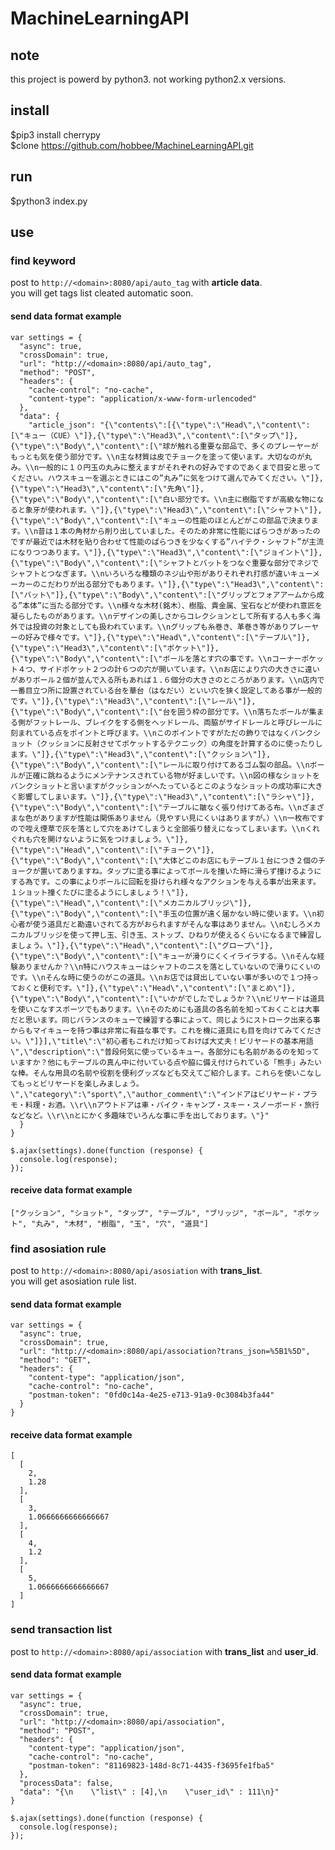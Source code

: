 # MachineLearningAPI

## note
this project is powerd by python3.
not working python2.x versions.

## install
$pip3 install cherrypy  
$clone https://github.com/hobbee/MachineLearningAPI.git

## run
$python3 index.py

## use
### find keyword
post to `http://<domain>:8080/api/auto_tag` with __article data__.  
you will get tags list cleated automatic soon.
#### send data format example
```
var settings = {  
  "async": true,
  "crossDomain": true,
  "url": "http://<domain>:8080/api/auto_tag",
  "method": "POST",
  "headers": {
    "cache-control": "no-cache",
    "content-type": "application/x-www-form-urlencoded"
  },
  "data": {
    "article_json": "{\"contents\":[{\"type\":\"Head\",\"content\":[\"キュー（CUE）\"]},{\"type\":\"Head3\",\"content\":[\"タップ\"]},{\"type\":\"Body\",\"content\":[\"球が触れる重要な部品で、多くのプレーヤーがもっとも気を使う部分です。\\n主な材質は皮でチョークを塗って使います。大切なのが丸み。\\n一般的に１０円玉の丸みに整えますがそれぞれの好みですのであくまで目安と思ってください。ハウスキューを選ぶときにはこの”丸み”に気をつけて選んでみてください。\"]},{\"type\":\"Head3\",\"content\":[\"先角\"]},{\"type\":\"Body\",\"content\":[\"白い部分です。\\n主に樹脂ですが高級な物になると象牙が使われます。\"]},{\"type\":\"Head3\",\"content\":[\"シャフト\"]},{\"type\":\"Body\",\"content\":[\"キューの性能のほとんどがこの部品で決まります。\\n昔は１本の角材から削り出していました。そのため非常に性能にばらつきがあったのですが最近では木材を貼り合わせて性能のばらつきを少なくする”ハイテク・シャフト”が主流になりつつあります。\"]},{\"type\":\"Head3\",\"content\":[\"ジョイント\"]},{\"type\":\"Body\",\"content\":[\"シャフトとバットをつなぐ重要な部分でネジでシャフトとつなぎます。\\nいろいろな種類のネジ山や形がありそれぞれ打感が違いキューメーカーのこだわりが出る部分でもあります。\"]},{\"type\":\"Head3\",\"content\":[\"バット\"]},{\"type\":\"Body\",\"content\":[\"グリップとフォアアームから成る”本体”に当たる部分です。\\n様々な木材(銘木）、樹脂、貴金属、宝石などが使われ意匠を凝らしたものがあります。\\nデザインの美しさからコレクションとして所有する人も多く海外では投資の対象としても扱われています。\\nグリップも糸巻き、革巻き等がありプレーヤーの好みで様々です。\"]},{\"type\":\"Head\",\"content\":[\"テーブル\"]},{\"type\":\"Head3\",\"content\":[\"ポケット\"]},{\"type\":\"Body\",\"content\":[\"ボールを落とす穴の事です。\\nコーナーポケット４つ、サイドポケット２つの計６つの穴が開いています。\\nお店により穴の大きさに違いがありボール２個が並んで入る所もあれば１.６個分の大きさのところがあります。\\n店内で一番目立つ所に設置されている台を華台（はなだい）といい穴を狭く設定してある事が一般的です。\"]},{\"type\":\"Head3\",\"content\":[\"レール\"]},{\"type\":\"Body\",\"content\":[\"台を囲う枠の部分です。\\n落ちたボールが集まる側がフットレール、ブレイクをする側をヘッドレール、両脇がサイドレールと呼びレールに刻まれている点をポイントと呼びます。\\nこのポイントですがただの飾りではなくバンクショット（クッションに反射させてポケットするテクニック）の角度を計算するのに使ったりします。\"]},{\"type\":\"Head3\",\"content\":[\"クッション\"]},{\"type\":\"Body\",\"content\":[\"レールに取り付けてあるゴム製の部品。\\nボールが正確に跳ねるようにメンテナンスされている物が好ましいです。\\n図の様なショットをバンクショットと言いますがクッションがへたっているとこのようなショットの成功率に大きく影響してしまいます。\"]},{\"type\":\"Head3\",\"content\":[\"ラシャ\"]},{\"type\":\"Body\",\"content\":[\"テーブルに皺なく張り付けてある布。\\nざまざまな色がありますが性能は関係ありません（見やすい見にくいはありますが。）\\n一枚布ですので咥え煙草で灰を落として穴をあけてしまうと全部張り替えになってしまいます。\\nくれぐれも穴を開けないように気をつけましょう。\"]},{\"type\":\"Head\",\"content\":[\"チョーク\"]},{\"type\":\"Body\",\"content\":[\"大体どこのお店にもテーブル１台につき２個のチョークが置いてありますね。タップに塗る事によってボールを撞いた時に滑らず撞けるようにする為です。この事によりボールに回転を掛けられ様々なアクションを与える事が出来ます。１ショット撞くたびに塗るようにしましょう！\"]},{\"type\":\"Head\",\"content\":[\"メカニカルブリッジ\"]},{\"type\":\"Body\",\"content\":[\"手玉の位置が遠く届かない時に使います。\\n初心者が使う道具だと勘違いされてる方がおられますがそんな事はありません。\\nむしろメカニカルブリッジを使って押し玉、引き玉、ストップ、ひねりが使えるくらいになるまで練習しましょう。\"]},{\"type\":\"Head\",\"content\":[\"グローブ\"]},{\"type\":\"Body\",\"content\":[\"キューが滑りにくくイライラする。\\nそんな経験ありませんか？\\n特にハウスキューはシャフトのニスを落としていないので滑りにくいのです。\\nそんな時に使うのがこの道具。\\nお店では貸出していない事が多いので１つ持っておくと便利です。\"]},{\"type\":\"Head\",\"content\":[\"まとめ\"]},{\"type\":\"Body\",\"content\":[\"いかがでしたでしょうか？\\nビリヤードは道具を使いこなすスポーツでもあります。\\nそのためにも道具の各名前を知っておくことは大事だと思います。同じバランスのキューで練習する事によって、同じようにストローク出来る事からもマイキューを持つ事は非常に有益な事です。これを機に道具にも目を向けてみてください。\"]}],\"title\":\"初心者もこれだけ知っておけば大丈夫！ビリヤードの基本用語\",\"description\":\"普段何気に使っているキュー。各部分にも名前があるのを知っていますか？他にもテーブルの真ん中に付いている点や脇に備え付けられている「熊手」みたいな棒。そんな用具の名前や役割を便利グッズなども交えてご紹介します。これらを使いこなしてもっとビリヤードを楽しみましょう。\",\"category\":\"sport\",\"author_comment\":\"インドアはビリヤード・プラモ・料理・お酒。\\r\\nアウトドアは車・バイク・キャンプ・スキー・スノーボード・旅行などなど。\\r\\nとにかく多趣味でいろんな事に手を出しております。\"}"
  }
}

$.ajax(settings).done(function (response) {  
  console.log(response);  
});  
```

#### receive data format example
```
["クッション", "ショット", "タップ", "テーブル", "ブリッジ", "ボール", "ポケット", "丸み", "木材", "樹脂", "玉", "穴", "道具"]
```

### find asosiation rule
post to `http://<domain>:8080/api/asosiation` with __trans_list__.  
you will get asosiation rule list.

#### send data format example
```
var settings = {
  "async": true,
  "crossDomain": true,
  "url": "http://<domain>:8080/api/association?trans_json=%5B1%5D",
  "method": "GET",
  "headers": {
    "content-type": "application/json",
    "cache-control": "no-cache",
    "postman-token": "0fd0c14a-4e25-e713-91a9-0c3084b3fa44"
  }
}
```

#### receive data format example
```
[
  [
    2,
    1.28
  ],
  [
    3,
    1.0666666666666667
  ],
  [
    4,
    1.2
  ],
  [
    5,
    1.0666666666666667
  ]
]
```

### send transaction list
post to `http://<domain>:8080/api/association` with __trans_list__ and __user_id__.

#### send data format example
```
var settings = {
  "async": true,
  "crossDomain": true,
  "url": "http://<domain>:8080/api/association",
  "method": "POST",
  "headers": {
    "content-type": "application/json",
    "cache-control": "no-cache",
    "postman-token": "81169823-148d-8c71-4435-f3695fe1fba5"
  },
  "processData": false,
  "data": "{\n    \"list\" : [4],\n    \"user_id\" : 111\n}"
}

$.ajax(settings).done(function (response) {
  console.log(response);
});
```

